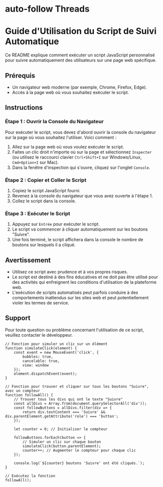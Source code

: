 # auto-follow Threads

# Guide d'Utilisation du Script de Suivi Automatique

Ce README explique comment exécuter un script JavaScript personnalisé pour suivre automatiquement des utilisateurs sur une page web spécifique.

## Prérequis

- Un navigateur web moderne (par exemple, Chrome, Firefox, Edge).
- Accès à la page web où vous souhaitez exécuter le script.

## Instructions

### Étape 1 : Ouvrir la Console du Navigateur

Pour exécuter le script, vous devez d'abord ouvrir la console du navigateur sur la page où vous souhaitez l'utiliser. Voici comment :

1. Allez sur la page web où vous voulez exécuter le script.
2. Faites un clic droit n'importe où sur la page et sélectionnez `Inspecter` (ou utilisez le raccourci clavier `Ctrl+Shift+I` sur Windows/Linux, `Cmd+Option+I` sur Mac).
3. Dans la fenêtre d'inspection qui s'ouvre, cliquez sur l'onglet `Console`.

### Étape 2 : Copier et Coller le Script

1. Copiez le script JavaScript fourni.
2. Revenez à la console du navigateur que vous avez ouverte à l'étape 1.
3. Collez le script dans la console.

### Étape 3 : Exécuter le Script

1. Appuyez sur `Entrée` pour exécuter le script.
2. Le script va commencer à cliquer automatiquement sur les boutons "Suivre".
3. Une fois terminé, le script affichera dans la console le nombre de boutons sur lesquels il a cliqué.

## Avertissement

- Utilisez ce script avec prudence et à vos propres risques.
- Le script est destiné à des fins éducatives et ne doit pas être utilisé pour des activités qui enfreignent les conditions d'utilisation de la plateforme web.
- L'exécution de scripts automatisés peut parfois conduire à des comportements inattendus sur les sites web et peut potentiellement violer les termes de service.

## Support

Pour toute question ou problème concernant l'utilisation de ce script, veuillez contacter le développeur.



```
// Fonction pour simuler un clic sur un élément
function simulateClick(element) {
    const event = new MouseEvent('click', {
        bubbles: true,
        cancelable: true,
        view: window
    });
    element.dispatchEvent(event);
}

// Fonction pour trouver et cliquer sur tous les boutons "Suivre", avec un compteur
function followAll() {
    // Trouver tous les divs qui ont le texte "Suivre"
    const allDivs = Array.from(document.querySelectorAll('div'));
    const followButtons = allDivs.filter(div => {
        return div.textContent === 'Suivre' && div.parentElement.getAttribute('role') === 'button';
    });

    let counter = 0; // Initialiser le compteur

    followButtons.forEach(button => {
        // Simuler un clic sur chaque bouton
        simulateClick(button.parentElement);
        counter++; // Augmenter le compteur pour chaque clic
    });

    console.log(`${counter} boutons 'Suivre' ont été cliqués.`);
}

// Exécutez la fonction
followAll();

```
